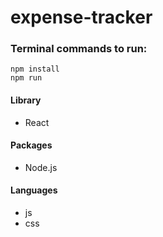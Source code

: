 # expense-tracker

### Terminal commands to run:

```
npm install 
npm run
```

#### Library

- React

#### Packages

- Node.js

#### Languages

- js
- css

